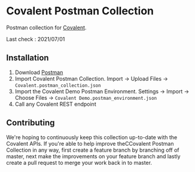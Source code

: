 # Covalent Postman Collection

Postman collection for [Covalent](https://www.covalenthq.com/docs/api/).

Last check : 2021/07/01

## Installation

1. Download [Postman](https://postman.com)
1. Import Covalent Postman Collection. Import -> Upload Files -> `Covalent.postman_collection.json`
1. Import the Covalent Demo Postman Environment. Settings -> Import -> Choose Files -> `Covalent Demo.postman_environment.json`
1. Call any Covalent REST endpoint

## Contributing

We're hoping to continuously keep this collection up-to-date with the Covalent APIs. If you're able to help improve theCCovalent Postman Collection in any way, first create a feature branch by branching off of master, next make the improvements on your feature branch and lastly create a pull request to merge your work back in to master.

